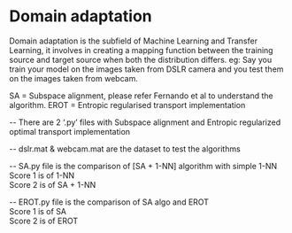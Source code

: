 # Domain adaptation  
Domain adaptation is the subfield of Machine Learning and Transfer Learning, it involves in creating a mapping function between the training source and target source when both the distribution differs. eg: Say you train your model on the images taken from DSLR camera and you test them on the images taken from webcam.  

SA = Subspace alignment, please refer Fernando et al to understand the algorithm. 
EROT = Entropic regularised transport implementation


-- There are 2 ‘.py’ files with Subspace alignment and Entropic regularized optimal transport implementation  

-- dslr.mat & webcam.mat are the dataset to test the algorithms  

-- SA.py file is the comparison of [SA + 1-NN] algorithm with simple 1-NN  
Score 1 is of 1-NN  
Score 2 is of SA + 1-NN  

-- EROT.py file is the comparison of SA algo and EROT  
Score 1 is of SA  
Score 2 is of EROT   


